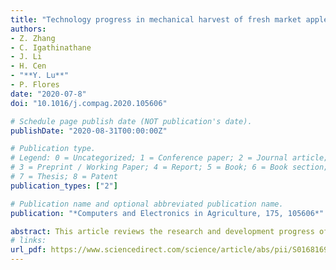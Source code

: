 ```yaml
---
title: "Technology progress in mechanical harvest of fresh market apples"
authors: 
- Z. Zhang
- C. Igathinathane
- J. Li
- H. Cen
- "**Y. Lu**"
- P. Flores
date: "2020-07-8"
doi: "10.1016/j.compag.2020.105606"

# Schedule page publish date (NOT publication's date).
publishDate: "2020-08-31T00:00:00Z"

# Publication type.
# Legend: 0 = Uncategorized; 1 = Conference paper; 2 = Journal article;
# 3 = Preprint / Working Paper; 4 = Report; 5 = Book; 6 = Book section;
# 7 = Thesis; 8 = Patent
publication_types: ["2"]

# Publication name and optional abbreviated publication name.
publication: "*Computers and Electronics in Agriculture, 175, 105606*"

abstract: This article reviews the research and development progress of mechanical harvest technologies for fresh market apples over the past decades with a focus on the predominant technologies of shake-and-catch, robots, and harvest-assist platform methods. In addition, based on the review it points out the bottlenecks and future trends of these three technology categories. Major progress in the shake-and-catch method is related to theoretical studies on the effective removal of apples and catching mechanisms to minimize bruising. The unacceptable bruising conditions hinder the shake-and-catch method from commercial application. Two startups of apple harvesting robots are in the stage of commercializing their products based on vacuum and three-finger end-effectors, respectively. Economic benefits, as well as technology reliability and robustness of both robots, are pending for validation before they are on the market. In addition, a key obstacle faced by both robots before commercial use is to find a solution to pick apples grown in clusters. Harvest-assist platforms are gradually adopted by apple growers, but at a very low rate due to their doubts on economic benefits. Validation of harvest-assist platforms’ economic benefits and incorporation with more functions (e.g., sorting) would enhance their adoption. With the rapid development of sensing and automation technologies, such as novel sensors, embedded systems, and machine learning algorithms, and the progress in new tree canopy structures that are friendlier for fruit visibility and accessibility, it is believed the robots for fresh market apple harvest would be realized and commercialized in the near future. Currently, more efforts should be invested in analyzing and validating the economic benefits of harvest-assist platforms, as well as adding more functions to the harvest-assist platforms, to increase their application rate for the benefit of the apple industry.
# links:
url_pdf: https://www.sciencedirect.com/science/article/abs/pii/S0168169920312345
---
```

